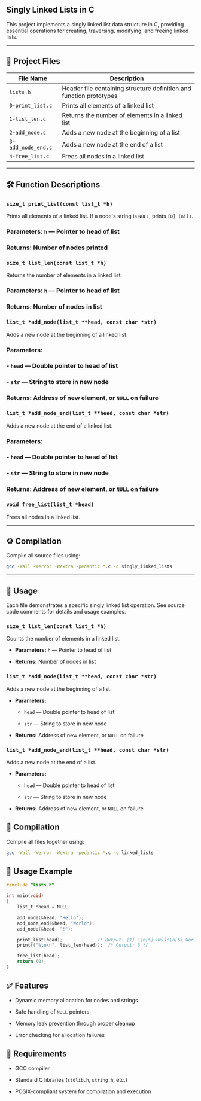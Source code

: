 ## Singly Linked Lists in C

This project implements a singly linked list data structure in C, providing essential operations for creating, traversing, modifying, and freeing linked lists.

---

## 📁 Project Files

| File Name         | Description                                         |
|-------------------|-----------------------------------------------------|
| `lists.h`         | Header file containing structure definition and function prototypes |
| `0-print_list.c`  | Prints all elements of a linked list                |
| `1-list_len.c`    | Returns the number of elements in a linked list     |
| `2-add_node.c`    | Adds a new node at the beginning of a list          |
| `3-add_node_end.c`| Adds a new node at the end of a list                |
| `4-free_list.c`   | Frees all nodes in a linked list                    |

---

## 🛠 Function Descriptions

### `size_t print_list(const list_t *h)`
Prints all elements of a linked list. If a node's string is `NULL`, prints `[0] (nil)`.

### **Parameters:** `h` — Pointer to head of list
### **Returns:** Number of nodes printed

### `size_t list_len(const list_t *h)`
Returns the number of elements in a linked list.

### **Parameters:** `h` — Pointer to head of list
### **Returns:** Number of nodes in list

### `list_t *add_node(list_t **head, const char *str)`
Adds a new node at the beginning of a linked list.

### **Parameters:**
### - `head` — Double pointer to head of list
### - `str` — String to store in new node
### **Returns:** Address of new element, or `NULL` on failure

### `list_t *add_node_end(list_t **head, const char *str)`
Adds a new node at the end of a linked list.

### **Parameters:**
### - `head` — Double pointer to head of list
### - `str` — String to store in new node
### **Returns:** Address of new element, or `NULL` on failure

### `void free_list(list_t *head)`
Frees all nodes in a linked list.

---

## ⚙️ Compilation

Compile all source files using:
```bash
gcc -Wall -Werror -Wextra -pedantic *.c -o singly_linked_lists
```

---

## 📄 Usage

Each file demonstrates a specific singly linked list operation. See source code comments for details and usage examples.
### `size_t list_len(const list_t *h)`
Counts the number of elements in a linked list.

- **Parameters:** `h` — Pointer to head of list

- **Returns:** Number of nodes in list

### `list_t *add_node(list_t **head, const char *str)`
Adds a new node at the beginning of a list.

- **Parameters:**

    - `head` — Double pointer to head of list

    - `str` — String to store in new node

- **Returns:** Address of new element, or `NULL` on failure

### `list_t *add_node_end(list_t **head, const char *str)`
Adds a new node at the end of a list.

- **Parameters:**

    - `head` — Double pointer to head of list

    - `str` — String to store in new node

- **Returns:** Address of new element, or `NULL` on failure

## 🧪 Compilation

Compile all files together using:

```bash
gcc -Wall -Werror -Wextra -pedantic *.c -o linked_lists
```

## 🚀 Usage Example

```c
#include "lists.h"

int main(void)
{
    list_t *head = NULL;

    add_node(&head, "Hello");
    add_node_end(&head, "World");
    add_node(&head, "!");

    print_list(head);             /* Output: [1] !\n[5] Hello\n[5] World */
    printf("%lu\n", list_len(head));  /* Output: 3 */

    free_list(head);
    return (0);
}
```

## ✅ Features

- Dynamic memory allocation for nodes and strings

- Safe handling of `NULL` pointers

- Memory leak prevention through proper cleanup

- Error checking for allocation failures

## 🧰 Requirements

- GCC compiler

- Standard C libraries (`stdlib.h`, `string.h`, etc.)

- POSIX-compliant system for compilation and execution